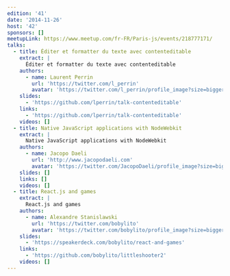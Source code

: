 ```yaml
---
edition: '41'
date: '2014-11-26'
host: '42'
sponsors: []
meetupLink: https://www.meetup.com/fr-FR/Paris-js/events/218777171/
talks:
  - title: Éditer et formatter du texte avec contenteditable
    extract: |
      Éditer et formatter du texte avec contenteditable
    authors:
      - name: Laurent Perrin
        url: 'https://twitter.com/l_perrin'
        avatar: 'https://twitter.com/l_perrin/profile_image?size=bigger'
    slides:
      - 'https://github.com/lperrin/talk-contenteditable'
    links:
      - 'https://github.com/lperrin/talk-contenteditable'
    videos: []
  - title: Native JavaScript applications with NodeWebkit
    extract: |
      Native JavaScript applications with NodeWebkit
    authors:
      - name: Jacopo Daeli
        url: 'http://www.jacopodaeli.com'
        avatar: 'https://twitter.com/JacopoDaeli/profile_image?size=bigger'
    slides: []
    links: []
    videos: []
  - title: React.js and games
    extract: |
      React.js and games
    authors:
      - name: Alexandre Stanislawski
        url: 'https://twitter.com/bobylito'
        avatar: 'https://twitter.com/bobylito/profile_image?size=bigger'
    slides:
      - 'https://speakerdeck.com/bobylito/react-and-games'
    links:
      - 'https://github.com/bobylito/littleshooter2'
    videos: []
---
```

